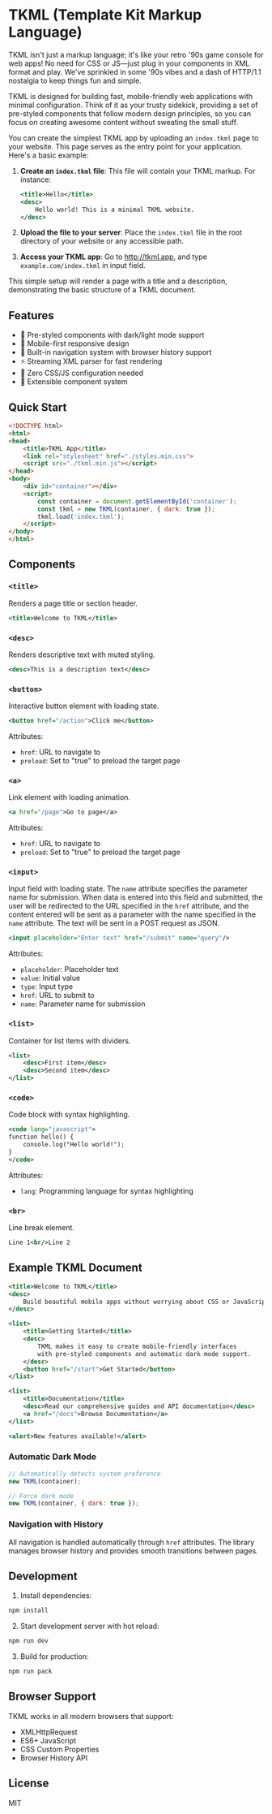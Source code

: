 # TKML (Template Kit Markup Language)

TKML isn't just a markup language; it's like your retro '90s game console for web apps! No need for CSS or JS—just plug in your components in XML format and play. We've sprinkled in some '90s vibes and a dash of HTTP/1.1 nostalgia to keep things fun and simple.

TKML is designed for building fast, mobile-friendly web applications with minimal configuration. Think of it as your trusty sidekick, providing a set of pre-styled components that follow modern design principles, so you can focus on creating awesome content without sweating the small stuff.

You can create the simplest TKML app by uploading an `index.tkml` page to your website. This page serves as the entry point for your application. Here's a basic example:

1. **Create an `index.tkml` file**: This file will contain your TKML markup. For instance:

   ```xml
   <title>Hello</title>
   <desc>
       Hello world! This is a minimal TKML website.
   </desc>
   ```

2. **Upload the file to your server**: Place the `index.tkml` file in the root directory of your website or any accessible path.

3. **Access your TKML app**: Go to http://tkml.app, and type `example.com/index.tkml` in input field.

This simple setup will render a page with a title and a description, demonstrating the basic structure of a TKML document.

## Features

- 🎨 Pre-styled components with dark/light mode support
- 📱 Mobile-first responsive design
- 🔄 Built-in navigation system with browser history support
- ⚡ Streaming XML parser for fast rendering
- 🎯 Zero CSS/JS configuration needed
- 🔌 Extensible component system

## Quick Start

```html
<!DOCTYPE html>
<html>
<head>
    <title>TKML App</title>
    <link rel="stylesheet" href="./styles.min.css">
    <script src="./tkml.min.js"></script>
</head>
<body>
    <div id="container"></div>
    <script>
        const container = document.getElementById('container');
        const tkml = new TKML(container, { dark: true });
        tkml.load('index.tkml');
    </script>
</body>
</html>
```

## Components

### `<title>`
Renders a page title or section header.
```xml
<title>Welcome to TKML</title>
```

### `<desc>`
Renders descriptive text with muted styling.
```xml
<desc>This is a description text</desc>
```

### `<button>`
Interactive button element with loading state.
```xml
<button href="/action">Click me</button>
```
Attributes:
- `href`: URL to navigate to
- `preload`: Set to "true" to preload the target page

### `<a>`
Link element with loading animation.
```xml
<a href="/page">Go to page</a>
```
Attributes:
- `href`: URL to navigate to
- `preload`: Set to "true" to preload the target page

### `<input>`
Input field with loading state. The `name` attribute specifies the parameter name for submission. When data is entered into this field and submitted, the user will be redirected to the URL specified in the `href` attribute, and the content entered will be sent as a parameter with the name specified in the `name` attribute. The text will be sent in a POST request as JSON.

```xml
<input placeholder="Enter text" href="/submit" name="query"/>
```
Attributes:
- `placeholder`: Placeholder text
- `value`: Initial value
- `type`: Input type
- `href`: URL to submit to
- `name`: Parameter name for submission

### `<list>`
Container for list items with dividers.
```xml
<list>
    <desc>First item</desc>
    <desc>Second item</desc>
</list>
```

### `<code>`
Code block with syntax highlighting.
```xml
<code lang="javascript">
function hello() {
    console.log("Hello world!");
}
</code>
```
Attributes:
- `lang`: Programming language for syntax highlighting

### `<br>`
Line break element.
```xml
Line 1<br/>Line 2
```

## Example TKML Document

```xml
<title>Welcome to TKML</title>
<desc>
    Build beautiful mobile apps without worrying about CSS or JavaScript.
</desc>

<list>
    <title>Getting Started</title>
    <desc>
        TKML makes it easy to create mobile-friendly interfaces
        with pre-styled components and automatic dark mode support.
    </desc>
    <button href="/start">Get Started</button>
</list>

<list>
    <title>Documentation</title>
    <desc>Read our comprehensive guides and API documentation</desc>
    <a href="/docs">Browse Documentation</a>
</list>

<alert>New features available!</alert>
```

### Automatic Dark Mode

```javascript
// Automatically detects system preference
new TKML(container);

// Force dark mode
new TKML(container, { dark: true });
```

### Navigation with History

All navigation is handled automatically through `href` attributes. The library manages browser history and provides smooth transitions between pages.

## Development

1. Install dependencies:
```bash
npm install
```

2. Start development server with hot reload:
```bash
npm run dev
```

3. Build for production:
```bash
npm run pack
```

## Browser Support

TKML works in all modern browsers that support:
- XMLHttpRequest
- ES6+ JavaScript
- CSS Custom Properties
- Browser History API

## License

MIT
